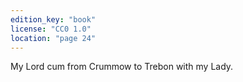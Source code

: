 ```yaml
---
edition_key: "book"
license: "CC0 1.0"
location: "page 24"
---
```

My Lord cum from Crummow to
Trebon with my Lady.
